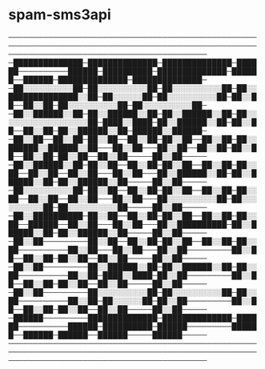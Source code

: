 # spam-sms3api


────────────────────────────────────────────────────────────────────────────────────────────────────────────────────────────────────────────
─██████████████─██████████████─██████████████─██████──────────██████─██████████─██████████████─██████──██████─██████████████─██████████████─
─██░░░░░░░░░░██─██░░░░░░░░░░██─██░░░░░░░░░░██─██░░██████████████░░██─██░░░░░░██─██░░░░░░░░░░██─██░░██──██░░██─██░░░░░░░░░░██─██░░░░░░░░░░██─
─██░░██████░░██─██░░██████░░██─██░░██████░░██─██░░░░░░░░░░░░░░░░░░██─████░░████─██░░██████░░██─██░░██──██░░██─██░░██████░░██─██████░░██████─
─██░░██──██░░██─██░░██──██░░██─██░░██──██░░██─██░░██████░░██████░░██───██░░██───██░░██──██░░██─██░░██──██░░██─██░░██──██░░██─────██░░██─────
─██░░██████░░██─██░░██──██░░██─██░░██──██░░██─██░░██──██░░██──██░░██───██░░██───██░░██████░░██─██░░██████░░██─██░░██████░░██─────██░░██─────
─██░░░░░░░░░░██─██░░██──██░░██─██░░██──██░░██─██░░██──██░░██──██░░██───██░░██───██░░░░░░░░░░██─██░░░░░░░░░░██─██░░░░░░░░░░██─────██░░██─────
─██░░██████████─██░░██──██░░██─██░░██──██░░██─██░░██──██████──██░░██───██░░██───██░░██████████─██░░██████░░██─██░░██████░░██─────██░░██─────
─██░░██─────────██░░██──██░░██─██░░██──██░░██─██░░██──────────██░░██───██░░██───██░░██─────────██░░██──██░░██─██░░██──██░░██─────██░░██─────
─██░░██─────────██░░██████░░██─██░░██████░░██─██░░██──────────██░░██─████░░████─██░░██─────────██░░██──██░░██─██░░██──██░░██─────██░░██─────
─██░░██─────────██░░░░░░░░░░██─██░░░░░░░░░░██─██░░██──────────██░░██─██░░░░░░██─██░░██─────────██░░██──██░░██─██░░██──██░░██─────██░░██─────
─██████─────────██████████████─██████████████─██████──────────██████─██████████─██████─────────██████──██████─██████──██████─────██████─────
────────────────────────────────────────────────────────────────────────────────────────────────────────────────────────────────────────────